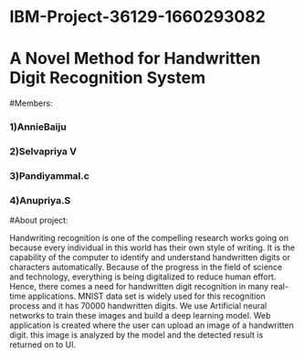 # IBM-Project-36129-1660293082
<h1>A Novel Method for Handwritten Digit Recognition System</h1>

#Members:
    <h3 align="left"> 1)AnnieBaiju</h3>
   <h3 align="left">  2)Selvapriya V </h3></h3>
     <h3 align="left">3)Pandiyammal.c</h3>
   <h3 align="left">4)Anupriya.S </h3>
   
#About project:

Handwriting recognition is one of the compelling research works going on because every individual in this world has their own style of writing. It is the capability of the computer to identify and understand handwritten digits or characters automatically. Because of the progress in the field of science and technology, everything is being digitalized to reduce human effort. Hence, there comes a need for handwritten digit recognition in many real-time applications. MNIST data set is widely used for this recognition process and it has 70000 handwritten digits. We use Artificial neural networks to train these images and build a deep learning model. Web application is created where the user can upload an image of a handwritten digit. this image is analyzed by the model and the detected result is returned on to UI.
